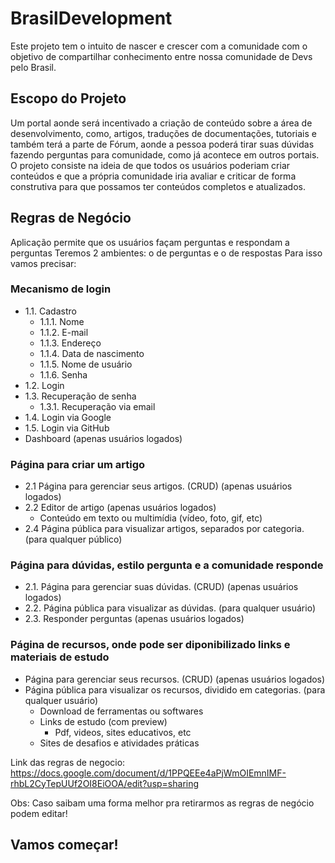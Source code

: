 # BrasilDevelopment
Este projeto tem o intuito de nascer e crescer com a comunidade com o objetivo de compartilhar conhecimento entre nossa comunidade de Devs pelo Brasil.

## Escopo do Projeto
Um portal aonde será incentivado a criação de conteúdo sobre a área de desenvolvimento, como, artigos, traduções de documentações, tutoriais e também terá a parte de Fórum, aonde a pessoa poderá tirar suas dúvidas fazendo perguntas para comunidade, como já acontece em outros portais. O projeto consiste na ideia de que todos os usuários poderiam criar conteúdos e que a própria comunidade iria avaliar e criticar de forma construtiva para que possamos ter conteúdos completos e atualizados.
  
## Regras de Negócio 
Aplicação permite que os usuários façam perguntas e respondam a perguntas
Teremos 2 ambientes: o de perguntas e o de respostas
Para isso vamos precisar:

### Mecanismo de login
- 1.1. Cadastro
  - 1.1.1. Nome
  - 1.1.2. E-mail
  - 1.1.3. Endereço
  - 1.1.4. Data de nascimento
  - 1.1.5. Nome de usuário
  - 1.1.6. Senha
- 1.2. Login
- 1.3. Recuperação de senha
  - 1.3.1. Recuperação via email
- 1.4. Login via Google
- 1.5. Login via GitHub
- Dashboard (apenas usuários logados)

### Página para criar um artigo
- 2.1 Página para gerenciar seus artigos. (CRUD) (apenas usuários logados)
- 2.2 Editor de artigo (apenas usuários logados)
  - Conteúdo em texto ou multimídia (vídeo, foto, gif, etc)
- 2.4 Página pública para visualizar artigos, separados por categoria. (para qualquer público)

### Página para dúvidas, estilo pergunta e a comunidade responde
- 2.1. Página para gerenciar suas dúvidas. (CRUD) (apenas usuários logados)
- 2.2. Página pública para visualizar as dúvidas. (para qualquer usuário)
- 2.3. Responder perguntas (apenas usuários logados)

### Página de recursos, onde pode ser diponibilizado links e materiais de estudo
- Página para gerenciar seus recursos. (CRUD) (apenas usuários logados)
- Página pública para visualizar os recursos, dividido em categorias. (para qualquer usuário)
  - Download de ferramentas ou softwares
  - Links de estudo (com preview)
    - Pdf, videos, sites educativos, etc
  - Sites de desafios e atividades práticas

Link das regras de negocio:
https://docs.google.com/document/d/1PPQEEe4aPjWmOIEmnIMF-rhbL2CyTepUUf2OI8EiOOA/edit?usp=sharing
  
Obs: Caso saibam uma forma melhor pra retirarmos as regras de negócio podem editar!
  
 ## Vamos começar! 
